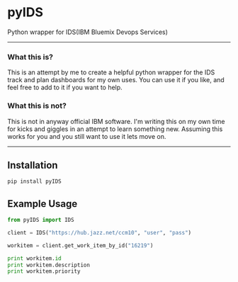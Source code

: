 # pyIDS
Python wrapper for IDS(IBM Bluemix Devops Services)

---

### What this is?

This is an attempt by me to create a helpful python wrapper for the IDS track and plan dashboards for my own uses. You can use it if you like, and feel free to add to it if you want to help.

### What this is not?

This is not in anyway official IBM software. I'm writing this on my own time for kicks and giggles in an attempt to learn something new. Assuming this works for you and you still want to use it lets move on.

---

## Installation

```bash
pip install pyIDS
```

## Example Usage

```python
from pyIDS import IDS

client = IDS("https://hub.jazz.net/ccm10", "user", "pass")

workitem = client.get_work_item_by_id("16219")

print workitem.id
print workitem.description
print workitem.priority
```
